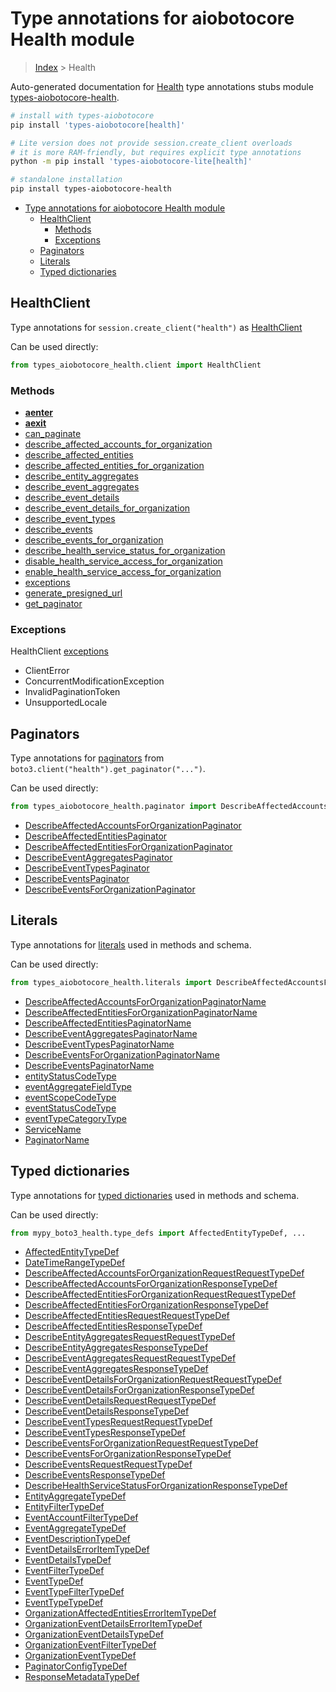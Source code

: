 <a id="type-annotations-for-aiobotocore-health-module"></a>

# Type annotations for aiobotocore Health module

> [Index](..) > Health

Auto-generated documentation for
[Health](https://boto3.amazonaws.com/v1/documentation/api/latest/reference/services/health.html#Health)
type annotations stubs module
[types-aiobotocore-health](https://pypi.org/project/types-aiobotocore-health/).

```bash
# install with types-aiobotocore
pip install 'types-aiobotocore[health]'

# Lite version does not provide session.create_client overloads
# it is more RAM-friendly, but requires explicit type annotations
python -m pip install 'types-aiobotocore-lite[health]'

# standalone installation
pip install types-aiobotocore-health
```

- [Type annotations for aiobotocore Health module](#type-annotations-for-aiobotocore-health-module)
  - [HealthClient](#healthclient)
    - [Methods](#methods)
    - [Exceptions](#exceptions)
  - [Paginators](#paginators)
  - [Literals](#literals)
  - [Typed dictionaries](#typed-dictionaries)

<a id="healthclient"></a>

## HealthClient

Type annotations for `session.create_client("health")` as
[HealthClient](./client.md)

Can be used directly:

```python
from types_aiobotocore_health.client import HealthClient
```

<a id="methods"></a>

### Methods

- [__aenter__](./client.md#__aenter__)
- [__aexit__](./client.md#__aexit__)
- [can_paginate](./client.md#can_paginate)
- [describe_affected_accounts_for_organization](./client.md#describe_affected_accounts_for_organization)
- [describe_affected_entities](./client.md#describe_affected_entities)
- [describe_affected_entities_for_organization](./client.md#describe_affected_entities_for_organization)
- [describe_entity_aggregates](./client.md#describe_entity_aggregates)
- [describe_event_aggregates](./client.md#describe_event_aggregates)
- [describe_event_details](./client.md#describe_event_details)
- [describe_event_details_for_organization](./client.md#describe_event_details_for_organization)
- [describe_event_types](./client.md#describe_event_types)
- [describe_events](./client.md#describe_events)
- [describe_events_for_organization](./client.md#describe_events_for_organization)
- [describe_health_service_status_for_organization](./client.md#describe_health_service_status_for_organization)
- [disable_health_service_access_for_organization](./client.md#disable_health_service_access_for_organization)
- [enable_health_service_access_for_organization](./client.md#enable_health_service_access_for_organization)
- [exceptions](./client.md#exceptions)
- [generate_presigned_url](./client.md#generate_presigned_url)
- [get_paginator](./client.md#get_paginator)

<a id="exceptions"></a>

### Exceptions

HealthClient [exceptions](./client.md#exceptions)

- ClientError
- ConcurrentModificationException
- InvalidPaginationToken
- UnsupportedLocale

<a id="paginators"></a>

## Paginators

Type annotations for [paginators](./paginators.md) from
`boto3.client("health").get_paginator("...")`.

Can be used directly:

```python
from types_aiobotocore_health.paginator import DescribeAffectedAccountsForOrganizationPaginator, ...
```

- [DescribeAffectedAccountsForOrganizationPaginator](./paginators.md#describeaffectedaccountsfororganizationpaginator)
- [DescribeAffectedEntitiesPaginator](./paginators.md#describeaffectedentitiespaginator)
- [DescribeAffectedEntitiesForOrganizationPaginator](./paginators.md#describeaffectedentitiesfororganizationpaginator)
- [DescribeEventAggregatesPaginator](./paginators.md#describeeventaggregatespaginator)
- [DescribeEventTypesPaginator](./paginators.md#describeeventtypespaginator)
- [DescribeEventsPaginator](./paginators.md#describeeventspaginator)
- [DescribeEventsForOrganizationPaginator](./paginators.md#describeeventsfororganizationpaginator)

<a id="literals"></a>

## Literals

Type annotations for [literals](./literals.md) used in methods and schema.

Can be used directly:

```python
from types_aiobotocore_health.literals import DescribeAffectedAccountsForOrganizationPaginatorName, ...
```

- [DescribeAffectedAccountsForOrganizationPaginatorName](./literals.md#describeaffectedaccountsfororganizationpaginatorname)
- [DescribeAffectedEntitiesForOrganizationPaginatorName](./literals.md#describeaffectedentitiesfororganizationpaginatorname)
- [DescribeAffectedEntitiesPaginatorName](./literals.md#describeaffectedentitiespaginatorname)
- [DescribeEventAggregatesPaginatorName](./literals.md#describeeventaggregatespaginatorname)
- [DescribeEventTypesPaginatorName](./literals.md#describeeventtypespaginatorname)
- [DescribeEventsForOrganizationPaginatorName](./literals.md#describeeventsfororganizationpaginatorname)
- [DescribeEventsPaginatorName](./literals.md#describeeventspaginatorname)
- [entityStatusCodeType](./literals.md#entitystatuscodetype)
- [eventAggregateFieldType](./literals.md#eventaggregatefieldtype)
- [eventScopeCodeType](./literals.md#eventscopecodetype)
- [eventStatusCodeType](./literals.md#eventstatuscodetype)
- [eventTypeCategoryType](./literals.md#eventtypecategorytype)
- [ServiceName](./literals.md#servicename)
- [PaginatorName](./literals.md#paginatorname)

<a id="typed-dictionaries"></a>

## Typed dictionaries

Type annotations for [typed dictionaries](./type_defs.md) used in methods and
schema.

Can be used directly:

```python
from mypy_boto3_health.type_defs import AffectedEntityTypeDef, ...
```

- [AffectedEntityTypeDef](./type_defs.md#affectedentitytypedef)
- [DateTimeRangeTypeDef](./type_defs.md#datetimerangetypedef)
- [DescribeAffectedAccountsForOrganizationRequestRequestTypeDef](./type_defs.md#describeaffectedaccountsfororganizationrequestrequesttypedef)
- [DescribeAffectedAccountsForOrganizationResponseTypeDef](./type_defs.md#describeaffectedaccountsfororganizationresponsetypedef)
- [DescribeAffectedEntitiesForOrganizationRequestRequestTypeDef](./type_defs.md#describeaffectedentitiesfororganizationrequestrequesttypedef)
- [DescribeAffectedEntitiesForOrganizationResponseTypeDef](./type_defs.md#describeaffectedentitiesfororganizationresponsetypedef)
- [DescribeAffectedEntitiesRequestRequestTypeDef](./type_defs.md#describeaffectedentitiesrequestrequesttypedef)
- [DescribeAffectedEntitiesResponseTypeDef](./type_defs.md#describeaffectedentitiesresponsetypedef)
- [DescribeEntityAggregatesRequestRequestTypeDef](./type_defs.md#describeentityaggregatesrequestrequesttypedef)
- [DescribeEntityAggregatesResponseTypeDef](./type_defs.md#describeentityaggregatesresponsetypedef)
- [DescribeEventAggregatesRequestRequestTypeDef](./type_defs.md#describeeventaggregatesrequestrequesttypedef)
- [DescribeEventAggregatesResponseTypeDef](./type_defs.md#describeeventaggregatesresponsetypedef)
- [DescribeEventDetailsForOrganizationRequestRequestTypeDef](./type_defs.md#describeeventdetailsfororganizationrequestrequesttypedef)
- [DescribeEventDetailsForOrganizationResponseTypeDef](./type_defs.md#describeeventdetailsfororganizationresponsetypedef)
- [DescribeEventDetailsRequestRequestTypeDef](./type_defs.md#describeeventdetailsrequestrequesttypedef)
- [DescribeEventDetailsResponseTypeDef](./type_defs.md#describeeventdetailsresponsetypedef)
- [DescribeEventTypesRequestRequestTypeDef](./type_defs.md#describeeventtypesrequestrequesttypedef)
- [DescribeEventTypesResponseTypeDef](./type_defs.md#describeeventtypesresponsetypedef)
- [DescribeEventsForOrganizationRequestRequestTypeDef](./type_defs.md#describeeventsfororganizationrequestrequesttypedef)
- [DescribeEventsForOrganizationResponseTypeDef](./type_defs.md#describeeventsfororganizationresponsetypedef)
- [DescribeEventsRequestRequestTypeDef](./type_defs.md#describeeventsrequestrequesttypedef)
- [DescribeEventsResponseTypeDef](./type_defs.md#describeeventsresponsetypedef)
- [DescribeHealthServiceStatusForOrganizationResponseTypeDef](./type_defs.md#describehealthservicestatusfororganizationresponsetypedef)
- [EntityAggregateTypeDef](./type_defs.md#entityaggregatetypedef)
- [EntityFilterTypeDef](./type_defs.md#entityfiltertypedef)
- [EventAccountFilterTypeDef](./type_defs.md#eventaccountfiltertypedef)
- [EventAggregateTypeDef](./type_defs.md#eventaggregatetypedef)
- [EventDescriptionTypeDef](./type_defs.md#eventdescriptiontypedef)
- [EventDetailsErrorItemTypeDef](./type_defs.md#eventdetailserroritemtypedef)
- [EventDetailsTypeDef](./type_defs.md#eventdetailstypedef)
- [EventFilterTypeDef](./type_defs.md#eventfiltertypedef)
- [EventTypeDef](./type_defs.md#eventtypedef)
- [EventTypeFilterTypeDef](./type_defs.md#eventtypefiltertypedef)
- [EventTypeTypeDef](./type_defs.md#eventtypetypedef)
- [OrganizationAffectedEntitiesErrorItemTypeDef](./type_defs.md#organizationaffectedentitieserroritemtypedef)
- [OrganizationEventDetailsErrorItemTypeDef](./type_defs.md#organizationeventdetailserroritemtypedef)
- [OrganizationEventDetailsTypeDef](./type_defs.md#organizationeventdetailstypedef)
- [OrganizationEventFilterTypeDef](./type_defs.md#organizationeventfiltertypedef)
- [OrganizationEventTypeDef](./type_defs.md#organizationeventtypedef)
- [PaginatorConfigTypeDef](./type_defs.md#paginatorconfigtypedef)
- [ResponseMetadataTypeDef](./type_defs.md#responsemetadatatypedef)
